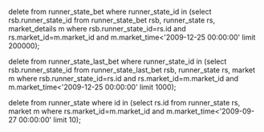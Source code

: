 delete from runner\_state\_bet where runner\_state\_id in (select rsb.runner\_state\_id from runner\_state\_bet rsb, runner\_state rs, market\_details m where rsb.runner\_state\_id=rs.id and rs.market\_id=m.market\_id and m.market\_time<'2009-12-25 00:00:00' limit 200000);

delete from runner\_state\_last\_bet where runner\_state\_id in (select rsb.runner\_state\_id from runner\_state\_last\_bet rsb, runner\_state rs, market m where rsb.runner\_state\_id=rs.id and rs.market\_id=m.market\_id and m.market\_time<'2009-12-25 00:00:00' limit 1000);

delete from runner\_state where id in (select rs.id from runner\_state rs, market m where rs.market\_id=m.market\_id and m.market\_time<'2009-09-27 00:00:00' limit 10);